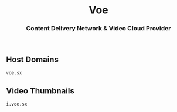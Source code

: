 <h1 align="center">Voe</h1>

<h3 align="center">Content Delivery Network & Video Cloud Provider</h3>

<br>

## Host Domains

```
voe.sx
```

## Video Thumbnails

```
i.voe.sx
```
